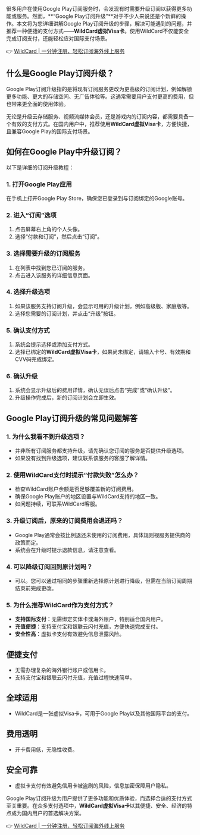 很多用户在使用Google Play订阅服务时，会发现有时需要升级订阅以获得更多功能或服务。然而，**“Google Play订阅升级”**对于不少人来说还是个新鲜的操作。本文将为您详细讲解Google Play订阅升级的步骤，解决可能遇到的问题，并推荐一种便捷的支付方式——**WildCard虚拟Visa卡**。使用WildCard不仅能安全完成订阅支付，还能轻松应对国际支付场景。

👉 [WildCard | 一分钟注册，轻松订阅海外线上服务](https://bit.ly/bewildcard)

## 什么是Google Play订阅升级？

Google Play订阅升级指的是将现有订阅服务更改为更高级的订阅计划，例如解锁更多功能、更大的存储空间、无广告体验等。这通常需要用户支付更高的费用，但也带来更全面的使用体验。

无论是升级云存储服务、视频流媒体会员，还是游戏内的订阅内容，都需要具备一个有效的支付方式。在国内用户中，推荐使用**WildCard虚拟Visa卡**，方便快捷，且兼容Google Play的国际支付场景。

## 如何在Google Play中升级订阅？

以下是详细的订阅升级教程：

### 1. 打开Google Play应用

在手机上打开Google Play Store，确保您已登录到与订阅绑定的Google账号。

### 2. 进入“订阅”选项

1. 点击屏幕右上角的个人头像。
2. 选择“付款和订阅”，然后点击“订阅”。

### 3. 选择需要升级的订阅服务

1. 在列表中找到您已订阅的服务。
2. 点击进入该服务的详细信息页面。

### 4. 选择升级选项

1. 如果该服务支持订阅升级，会显示可用的升级计划，例如高级版、家庭版等。
2. 选择您需要的订阅计划，并点击“升级”按钮。

### 5. 确认支付方式

1. 系统会提示选择或添加支付方式。
2. 选择已绑定的**WildCard虚拟Visa卡**，如果尚未绑定，请输入卡号、有效期和CVV码完成绑定。

### 6. 确认升级

1. 系统会显示升级后的费用详情，确认无误后点击“完成”或“确认升级”。
2. 升级操作完成后，新的订阅计划会立即生效。

## Google Play订阅升级的常见问题解答

### 1. 为什么我看不到升级选项？

- 并非所有订阅服务都支持升级，请先确认您订阅的服务是否提供升级选项。
- 如果没有找到升级选项，建议联系该服务的客服了解详情。

### 2. 使用WildCard支付时提示“付款失败”怎么办？

- 检查WildCard账户余额是否足够覆盖新的订阅费用。
- 确保Google Play账户的地区设置与WildCard支持的地区一致。
- 如问题持续，可联系WildCard客服。

### 3. 升级订阅后，原来的订阅费用会退还吗？

- Google Play通常会按比例退还未使用的订阅费用，具体规则视服务提供商的政策而定。
- 系统会在升级时提示退款信息，请注意查看。

### 4. 可以降级订阅回到原计划吗？

- 可以。您可以通过相同的步骤重新选择原计划进行降级，但需在当前订阅周期结束前完成更改。

### 5. 为什么推荐WildCard作为支付方式？

- **支持国际支付**：无需绑定实体卡或海外账户，特别适合国内用户。
- **充值便捷**：支持支付宝和银联云闪付充值，方便快速完成支付。
- **安全性高**：虚拟卡支付有效避免信息泄露风险。

## 便捷支付

- 无需办理复杂的海外银行账户或信用卡。
- 支持支付宝和银联云闪付充值，充值过程快速简单。

## 全球适用

- WildCard是一张虚拟Visa卡，可用于Google Play以及其他国际平台的支付。

## 费用透明

- 开卡费用低，无隐性收费。

## 安全可靠

- 虚拟卡支付有效避免信用卡被盗刷的风险，信息加密保障用户隐私。

Google Play订阅升级为用户提供了更多功能和优质体验，而选择合适的支付方式至关重要。在众多支付选项中，**WildCard虚拟Visa卡**以其便捷、安全、经济的特点成为国内用户的首选解决方案。

👉 [WildCard | 一分钟注册，轻松订阅海外线上服务](https://bit.ly/bewildcard)